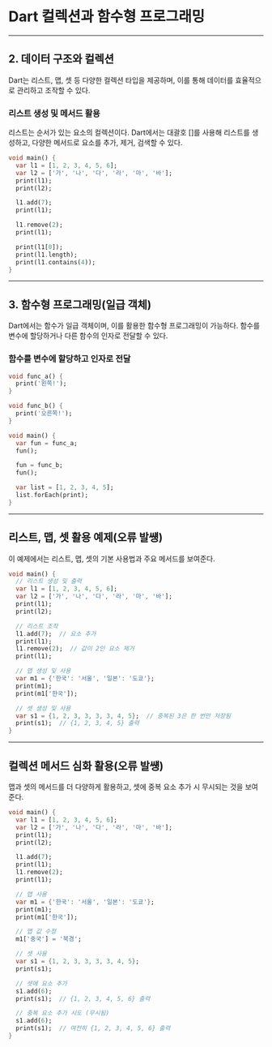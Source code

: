# Dart 컬렉션과 함수형 프로그래밍

---

## 2. 데이터 구조와 컬렉션

Dart는 리스트, 맵, 셋 등 다양한 컬렉션 타입을 제공하며, 이를 통해 데이터를 효율적으로 관리하고 조작할 수 있다.

### 리스트 생성 및 메서드 활용

리스트는 순서가 있는 요소의 컬렉션이다. Dart에서는 대괄호 []를 사용해 리스트를 생성하고, 다양한 메서드로 요소를 추가, 제거, 검색할 수 있다.

```dart
void main() {
  var l1 = [1, 2, 3, 4, 5, 6];
  var l2 = ['가', '나', '다', '라', '마', '바'];
  print(l1);
  print(l2);

  l1.add(7);
  print(l1);

  l1.remove(2);
  print(l1);

  print(l1[0]);
  print(l1.length);
  print(l1.contains(4));
}
```

---

## 3. 함수형 프로그래밍(일급 객체)

Dart에서는 함수가 일급 객체이며, 이를 활용한 함수형 프로그래밍이 가능하다. 함수를 변수에 할당하거나 다른 함수의 인자로 전달할 수 있다.

### 함수를 변수에 할당하고 인자로 전달

```dart
void func_a() {
  print('왼쪽!');
}

void func_b() {
  print('오른쪽!');
}

void main() {
  var fun = func_a;
  fun();

  fun = func_b;
  fun();

  var list = [1, 2, 3, 4, 5];
  list.forEach(print);
}
```

---

## 리스트, 맵, 셋 활용 예제(오류 발썡)

이 예제에서는 리스트, 맵, 셋의 기본 사용법과 주요 메서드를 보여준다.

```dart
void main() {
  // 리스트 생성 및 출력
  var l1 = [1, 2, 3, 4, 5, 6];
  var l2 = ['가', '나', '다', '라', '마', '바'];
  print(l1);  
  print(l2);  

  // 리스트 조작
  l1.add(7);  // 요소 추가
  print(l1);  
  l1.remove(2);  // 값이 2인 요소 제거
  print(l1);  

  // 맵 생성 및 사용
  var m1 = {'한국': '서울', '일본': '도쿄'};
  print(m1);  
  print(m1['한국']);  

  // 셋 생성 및 사용
  var s1 = {1, 2, 3, 3, 3, 3, 4, 5};  // 중복된 3은 한 번만 저장됨
  print(s1);  // {1, 2, 3, 4, 5} 출력
}
```

---

## 컬렉션 메서드 심화 활용(오류 발썡)

 맵과 셋의 메서드를 더 다양하게 활용하고, 셋에 중복 요소 추가 시 무시되는 것을 보여준다.

```dart
void main() {
  var l1 = [1, 2, 3, 4, 5, 6];
  var l2 = ['가', '나', '다', '라', '마', '바'];
  print(l1);
  print(l2);

  l1.add(7);
  print(l1);
  l1.remove(2);
  print(l1);

  // 맵 사용
  var m1 = {'한국': '서울', '일본': '도쿄'};
  print(m1);
  print(m1['한국']);

  // 맵 값 수정
  m1['중국'] = '북경';

  // 셋 사용
  var s1 = {1, 2, 3, 3, 3, 3, 4, 5};
  print(s1);

  // 셋에 요소 추가
  s1.add(6);
  print(s1);  // {1, 2, 3, 4, 5, 6} 출력

  // 중복 요소 추가 시도 (무시됨)
  s1.add(6);
  print(s1);  // 여전히 {1, 2, 3, 4, 5, 6} 출력
}
```
